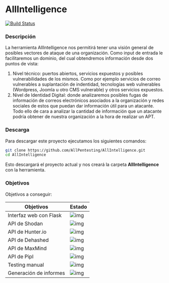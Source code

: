 # AllIntelligence

[![Build Status](https://travis-ci.org/joemccann/dillinger.svg?branch=master)](https://github.com/AllPentesting/AllIntelligence)


### Descripción
La herramienta AllIntelligence nos permitirá tener una visión general de posibles vectores de ataque de una organización. Como input de entrada le facilitaremos un dominio, del cual obtendremos información desde dos puntos de vista:
1. Nivel técnico: puertos abiertos, servicios expuestos y posibles vulnerabilidades de los mismos. Como por ejemplo servicios de correo vulnerables a suplantación de indentidad, tecnologías web vulnerables (Wordpress, Joomla u otro CMS vulnerable) y otros servicios expuestos.
2. Nivel de Identidad Digital: donde analizaremos posibles fugas de información de correos electrónicos asociados a la organización y redes sociales de estos que puedan dar información útil para un atacante.
Todo ello de cara a analizar la cantidad de información que un atacante podría obtener de nuestra organización a la hora de realizar un APT.

### Descarga
Para descargar este proyecto ejecutamos los siguientes comandos: 

```sh
git clone https://github.com/AllPentesting/AllIntelligence.git
cd AllIntelligence
```
Esto descargará el proyecto actual y nos creará la carpeta **AllIntelligence** con la herramienta.

### Objetivos

Objetivos a conseguir:

| Objetivos | Estado |
| ------ | ------ |
| Interfaz web con Flask |![img](http://i.imgur.com/kR8HJwg.png) |
| API de Shodan |![img](http://i.imgur.com/kR8HJwg.png) |
| API de Hunter.io |![img](http://i.imgur.com/kR8HJwg.png) |
| API de Dehashed |![img](http://i.imgur.com/kR8HJwg.png) |
| API de MaxMind |![img](http://i.imgur.com/kR8HJwg.png) |
| API de Pipl |![img](http://i.imgur.com/kR8HJwg.png) |
| Testing manual |![img](http://i.imgur.com/kR8HJwg.png) |
| Generación de informes |![img](http://i.imgur.com/kR8HJwg.png) |